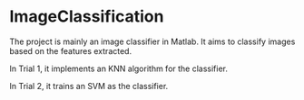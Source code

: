 # ImageClassification
The project is mainly an image classifier in Matlab. It aims to classify images based on the features extracted. 

In Trial 1, it implements an KNN algorithm for the classifier.

In Trial 2, it trains an SVM as the classifier.
